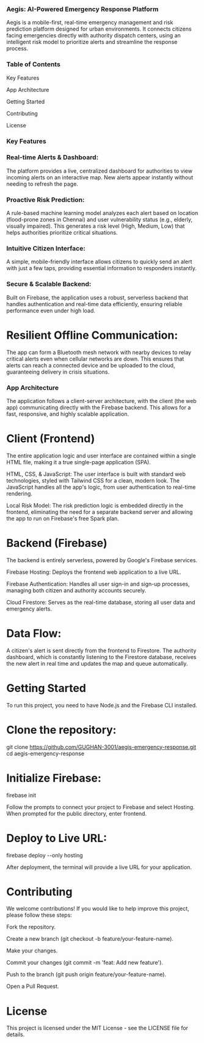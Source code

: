 ### Aegis: AI-Powered Emergency Response Platform
Aegis is a mobile-first, real-time emergency management and risk prediction platform designed for urban environments. It connects citizens facing emergencies directly with authority dispatch centers, using an intelligent risk model to prioritize alerts and streamline the response process.

### Table of Contents
Key Features

App Architecture

Getting Started

Contributing

License

### Key Features
### Real-time Alerts & Dashboard: 
The platform provides a live, centralized dashboard for authorities to view incoming alerts on an interactive map. New alerts appear instantly without needing to refresh the page.

### Proactive Risk Prediction: 
A rule-based machine learning model analyzes each alert based on location (flood-prone zones in Chennai) and user vulnerability status (e.g., elderly, visually impaired). This generates a risk level (High, Medium, Low) that helps authorities prioritize critical situations.

### Intuitive Citizen Interface: 
A simple, mobile-friendly interface allows citizens to quickly send an alert with just a few taps, providing essential information to responders instantly.

### Secure & Scalable Backend: 
Built on Firebase, the application uses a robust, serverless backend that handles authentication and real-time data efficiently, ensuring reliable performance even under high load.

# Resilient Offline Communication: 
The app can form a Bluetooth mesh network with nearby devices to relay critical alerts even when cellular networks are down. This ensures that alerts can reach a connected device and be uploaded to the cloud, guaranteeing delivery in crisis situations.

### App Architecture
The application follows a client-server architecture, with the client (the web app) communicating directly with the Firebase backend. This allows for a fast, responsive, and highly scalable application.

# Client (Frontend)
The entire application logic and user interface are contained within a single HTML file, making it a true single-page application (SPA).

HTML, CSS, & JavaScript: The user interface is built with standard web technologies, styled with Tailwind CSS for a clean, modern look. The JavaScript handles all the app's logic, from user authentication to real-time rendering.

Local Risk Model: The risk prediction logic is embedded directly in the frontend, eliminating the need for a separate backend server and allowing the app to run on Firebase's free Spark plan.

# Backend (Firebase)
The backend is entirely serverless, powered by Google's Firebase services.

Firebase Hosting: Deploys the frontend web application to a live URL.

Firebase Authentication: Handles all user sign-in and sign-up processes, managing both citizen and authority accounts securely.

Cloud Firestore: Serves as the real-time database, storing all user data and emergency alerts.

# Data Flow:
A citizen's alert is sent directly from the frontend to Firestore. The authority dashboard, which is constantly listening to the Firestore database, receives the new alert in real time and updates the map and queue automatically.

# Getting Started
To run this project, you need to have Node.js and the Firebase CLI installed.

# Clone the repository:

git clone https://github.com/GUGHAN-3001/aegis-emergency-response.git
cd aegis-emergency-response

# Initialize Firebase:

firebase init

Follow the prompts to connect your project to Firebase and select Hosting. When prompted for the public directory, enter frontend.

# Deploy to Live URL:

firebase deploy --only hosting

After deployment, the terminal will provide a live URL for your application.

# Contributing
We welcome contributions! If you would like to help improve this project, please follow these steps:

Fork the repository.

Create a new branch (git checkout -b feature/your-feature-name).

Make your changes.

Commit your changes (git commit -m 'feat: Add new feature').

Push to the branch (git push origin feature/your-feature-name).

Open a Pull Request.

# License
This project is licensed under the MIT License - see the LICENSE file for details.
